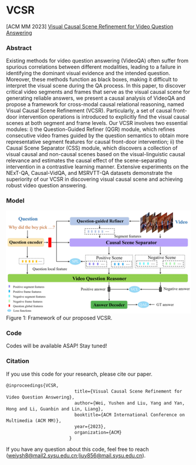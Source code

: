 # VCSR
[ACM MM 2023] [Visual Causal Scene Refinement for Video Question Answering](https://arxiv.org/pdf/2305.04224.pdf)

### Abstract
Existing methods for video question answering (VideoQA) often suffer from spurious correlations between different modalities, leading to a failure in identifying the dominant visual evidence and the intended question.
Moreover, these methods function as black boxes, making it difficult to interpret the visual scene during the QA process. In this paper, to discover critical video segments and frames that serve as the visual causal scene for generating reliable answers, we present a causal analysis of VideoQA and propose a framework for cross-modal causal relational reasoning, named Visual Causal Scene Refinement (VCSR). Particularly, a set of causal front-door intervention operations is introduced to explicitly find the visual causal scenes at both segment and frame levels. Our VCSR involves two essential modules: i) the Question-Guided Refiner (QGR)
module, which refines consecutive video frames guided by the question semantics to obtain more representative segment features for causal front-door intervention; ii) the Causal Scene Separator (CSS) module, which discovers a collection of visual causal and non-causal scenes based on the visual-linguistic causal relevance and estimates the causal effect of the scene-separating intervention in a contrastive learning manner. Extensive experiments on the NExT-QA, Causal-VidQA, and MSRVTT-QA datasets demonstrate the superiority of our VCSR in discovering visual causal scene and achieving robust video question answering.


### Model
![Image](Images/VCSR.png)        
Figure 1: Framework of our proposed VCSR.        

### Code
Codes will be available ASAP! Stay tuned!

### Citation
If you use this code for your research, please cite our paper.      
```
@inproceedings{VCSR,
                          title={Visual Causal Scene Refinement for Video Question Answering},
                          author={Wei, Yushen and Liu, Yang and Yan, Hong and Li, Guanbin and Lin, Liang},
                          booktitle={ACM International Conference on Multimedia (ACM MM)},
                          year={2023},
                          organization={ACM}
                        }
``` 
If you have any question about this code, feel free to reach (weiysh8@mail2.sysu.edu.cn;liuy856@mail.sysu.edu.cn).      
